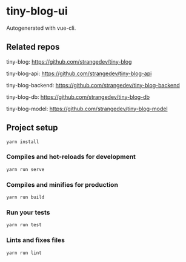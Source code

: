 # tiny-blog-ui

Autogenerated with vue-cli.

## Related repos

tiny-blog: https://github.com/strangedev/tiny-blog

tiny-blog-api: https://github.com/strangedev/tiny-blog-api

tiny-blog-backend: https://github.com/strangedev/tiny-blog-backend

tiny-blog-db: https://github.com/strangedev/tiny-blog-db

tiny-blog-model: https://github.com/strangedev/tiny-blog-model

## Project setup
```
yarn install
```

### Compiles and hot-reloads for development
```
yarn run serve
```

### Compiles and minifies for production
```
yarn run build
```

### Run your tests
```
yarn run test
```

### Lints and fixes files
```
yarn run lint
```
